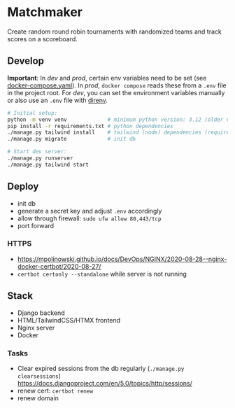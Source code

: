 # Matchmaker

Create random round robin tournaments with randomized teams and track scores on a scoreboard.

## Develop

**Important**: In _dev_ and _prod_, certain env variables need to be set (see [docker-compose.yaml](docker-compose.yaml)). In _prod_, `docker compose` reads these from a `.env` file in the project root. For _dev_, you can set the environment variables manually or also use an `.env` file with [direnv](https://github.com/direnv/direnv).

```bash
# Initial setup:
python -m venv venv             # minimum python version: 3.12 (older versions could work as well)
pip install -r requirements.txt # python dependencies
./manage.py tailwind install    # tailwind (node) dependencies (requires a npm installation)
./manage.py migrate             # init db

# Start dev server:
./manage.py runserver
./manage.py tailwind start
```

## Deploy

- init db
- generate a secret key and adjust `.env` accordingly
- allow through firewall: `sudo ufw allow 80,443/tcp`
- port forward

### HTTPS

- <https://mpolinowski.github.io/docs/DevOps/NGINX/2020-08-28--nginx-docker-certbot/2020-08-27/>
- `certbot certonly --standalone` while server is not running

## Stack

- Django backend
- HTML/TailwindCSS/HTMX frontend
- Nginx server
- Docker

### Tasks

- Clear expired sessions from the db regularly (`./manage.py clearsessions`) <https://docs.djangoproject.com/en/5.0/topics/http/sessions/>
- renew cert: `certbot renew`
- renew domain

